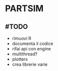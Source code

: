 # PARTSIM

## \#TODO


- rimuovi R
- documenta il codice
- rifai api con engine
- multithread?
- plotters
- crea librerie varie
